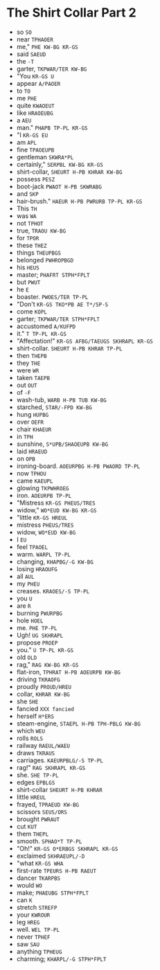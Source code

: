 # The Shirt Collar Part 2

* so `SO`
* near `TPHAOER`
* me," `PHE KW-BG KR-GS`
* said `SAEUD`
* the `-T`
* garter, `TKPWAR/TER KW-BG`
* "You `KR-GS U`
* appear `A/PAOER`
* to `TO`
* me `PHE`
* quite `KWAOEUT`
* like `HRAOEUBG`
* a `AEU`
* man." `PHAPB TP-PL KR-GS`
* "I `KR-GS EU`
* am `APL`
* fine `TPAOEUPB`
* gentleman `SKWRA*PL`
* certainly," `SERPBL KW-BG KR-GS`
* shirt-collar, `SHEURT H-PB KHRAR KW-BG`
* possess `PESZ`
* boot-jack `PWAOT H-PB SKWRABG`
* and `SKP`
* hair-brush." `HAEUR H-PB PWRURB TP-PL KR-GS`
* This `TH`
* was `WA`
* not `TPHOT`
* true, `TRAOU KW-BG`
* for `TPOR`
* these `THEZ`
* things `THEUPBGS`
* belonged `PWHROPBGD`
* his `HEUS`
* master; `PHAFRT STPH*FPLT`
* but `PWUT`
* he `E`
* boaster. `PWOES/TER TP-PL`
* "Don't `KR-GS TKO*PB AE T*/SP-S`
* come `KOPL`
* garter; `TKPWAR/TER STPH*FPLT`
* accustomed `A/KUFPD`
* it." `T TP-PL KR-GS`
* "Affectation!" `KR-GS AFBG/TAEUGS SKHRAPL KR-GS`
* shirt-collar. `SHEURT H-PB KHRAR TP-PL`
* then `THEPB`
* they `THE`
* were `WR`
* taken `TAEPB`
* out `OUT`
* of `-F`
* wash-tub, `WARB H-PB TUB KW-BG`
* starched, `STAR/-FPD KW-BG`
* hung `HUPBG`
* over `OEFR`
* chair `KHAEUR`
* in `TPH`
* sunshine, `S*UPB/SHAOEUPB KW-BG`
* laid `HRAEUD`
* on `OPB`
* ironing-board. `AOEURPBG H-PB PWAORD TP-PL`
* now `TPHOU`
* came `KAEUPL`
* glowing `TKPWHROEG`
* iron. `AOEURPB TP-PL`
* "Mistress `KR-GS PHEUS/TRES`
* widow," `WO*EUD KW-BG KR-GS`
* "little `KR-GS HREUL`
* mistress `PHEUS/TRES`
* widow, `WO*EUD KW-BG`
* I `EU`
* feel `TPAOEL`
* warm. `WARPL TP-PL`
* changing, `KHAPBG/-G KW-BG`
* losing `HRAOUFG`
* all `AUL`
* my `PHEU`
* creases. `KRAOES/-S TP-PL`
* you `U`
* are `R`
* burning `PWURPBG`
* hole `HOEL`
* me. `PHE TP-PL`
* Ugh! `UG SKHRAPL`
* propose `PROEP`
* you." `U TP-PL KR-GS`
* old `OLD`
* rag," `RAG KW-BG KR-GS`
* flat-iron, `TPHRAT H-PB AOEURPB KW-BG`
* driving `TKRAOFG`
* proudly `PROUD/HREU`
* collar, `KHRAR KW-BG`
* she `SHE`
* fancied `XXX fancied`
* herself `H*ERS`
* steam-engine, `STAEPL H-PB TPH-PBLG KW-BG`
* which `WEU`
* rolls `ROLS`
* railway `RAEUL/WAEU`
* draws `TKRAUS`
* carriages. `KAEURPBLG/-S TP-PL`
* rag!" `RAG SKHRAPL KR-GS`
* she. `SHE TP-PL`
* edges `EPBLGS`
* shirt-collar `SHEURT H-PB KHRAR`
* little `HREUL`
* frayed, `TPRAEUD KW-BG`
* scissors `SEUS/ORS`
* brought `PWRAUT`
* cut `KUT`
* them `THEPL`
* smooth. `SPHAO*T TP-PL`
* "Oh!" `KR-GS O*ERBGS SKHRAPL KR-GS`
* exclaimed `SKHRAEUPL/-D`
* "what `KR-GS WHA`
* first-rate `TPEURS H-PB RAEUT`
* dancer `TKARPBS`
* would `WO`
* make; `PHAEUBG STPH*FPLT`
* can `K`
* stretch `STREFP`
* your `KWROUR`
* leg `HREG`
* well. `WEL TP-PL`
* never `TPHEF`
* saw `SAU`
* anything `TPHEUG`
* charming; `KHARPL/-G STPH*FPLT`
